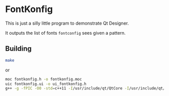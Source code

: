 # FontKonfig

This is just a silly little program to demonstrate Qt Designer.

It outputs the list of fonts `fontconfig` sees given a pattern.

## Building

```bash
make
```

or

```bash
moc fontkonfig.h -o fontkonfig.moc
uic fontkonfig.ui -o ui_fontkonfig.h
g++ -g -fPIC -O0 -std=c++11 -I/usr/include/qt/QtCore -I/usr/include/qt/QtGui -I/usr/include/qt/QtWidgets -I/usr/include/qt -I/usr/include -I. main.cpp -o FontKonfig -L/usr/lib/qt5 -L/usr/lib -lQt5Widgets -lQt5Gui -lQt5Core -lstdc++ -lfontconfig
```
